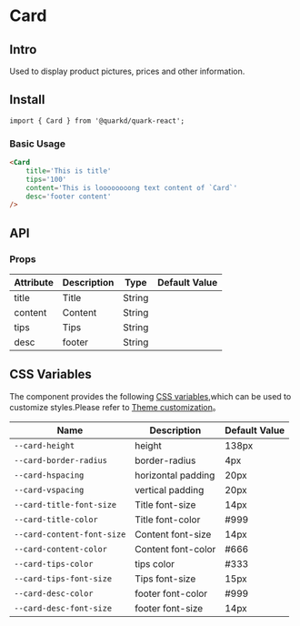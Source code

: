 # Card

## Intro

Used to display product pictures, prices and other information.

## Install

```tsx
import { Card } from '@quarkd/quark-react';
```

### Basic Usage
```html
<Card
    title='This is title'
    tips='100'
    content='This is loooooooong text content of `Card`'
    desc='footer content'
/>
```

## API

### Props

| Attribute         | Description                         | Type   | Default Value           |
|--------------|----------------------------------|--------|------------------|
| title        | Title | String                     |
| content      | Content | String                     |
| tips         | Tips | String                     |             |
| desc         | footer | String                     |         |

## CSS Variables

The component provides the following [CSS variables](https://developer.mozilla.org/zh-CN/docs/Web/CSS/Using_CSS_custom_properties),which can be used to customize styles.Please refer to [Theme customization](#/zh-CN/guide/theme)。

| Name                     | Description                                  | Default Value          |
| ------------------------ | ----------------------------------- | --------------- |
| `--card-height`   | height                          |     138px   |
| `--card-border-radius`       | border-radius                          | 4px       |
| `--card-hspacing`       | horizontal padding                 |    20px|
| `--card-vspacing` | vertical  padding                      | 20px       |
| `--card-title-font-size`    | Title font-size                          |       14px|
| `--card-title-color`        | Title font-color                     | #999      |
| `--card-content-font-size`    | Content font-size                        |       14px|
| `--card-content-color`        | Content font-color                       | #666      |
| `--card-tips-color` | tips color                          | #333       |
| `--card-tips-font-size`    | Tips font-size                          |       15px|
| `--card-desc-color`        | footer font-color                       | #999      |
| `--card-desc-font-size`        | footer font-size                     |        14px|